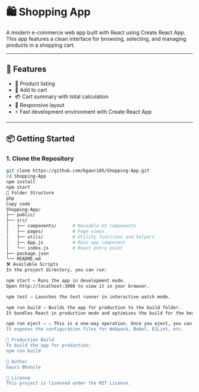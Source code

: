 # 🛍️ Shopping App

A modern e-commerce web app built with React using Create React App. This app features a clean interface for browsing, selecting, and managing products in a shopping cart.

---

## 🚀 Features

- 🧾 Product listing  
- 🛒 Add to cart  
- 💳 Cart summary with total calculation  
- 📱 Responsive layout  
- ⚡ Fast development environment with Create React App

---

## 📦 Getting Started

### 1. Clone the Repository

```bash
git clone https://github.com/bgauri05/Shopping-App.git
cd Shopping-App
npm install
npm start
📁 Folder Structure
php
Copy code
Shopping-App/
├── public/
├── src/
│   ├── components/      # Reusable UI components
│   ├── pages/           # Page views
│   ├── utils/           # Utility functions and helpers
│   ├── App.js           # Main app component
│   └── index.js         # React entry point
├── package.json
└── README.md
🛠️ Available Scripts
In the project directory, you can run:

npm start — Runs the app in development mode.
Open http://localhost:3000 to view it in your browser.

npm test — Launches the test runner in interactive watch mode.

npm run build — Builds the app for production to the build folder.
It bundles React in production mode and optimizes the build for the best performance.

npm run eject — ⚠️ This is a one-way operation. Once you eject, you can't go back!
It exposes the configuration files for Webpack, Babel, ESLint, etc.

🚀 Production Build
To build the app for production:
npm run build

👤 Author
Gauri Bhonsle

📝 License
This project is licensed under the MIT License.










